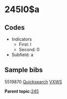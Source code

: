 # 245l0$a

## Codes

-   Indicators
    -   First: l
    -   Second: 0
-   Subfield: a

## Sample bibs

5519870 [Quicksearch](https://search.library.yale.edu/catalog/5519870) [VXWS](http://prodorbis.library.yale.edu:7014/vxws/GetHoldingsService?bibId=5519870)

**Parent topic:**[245](../../tags/245/245.md)


